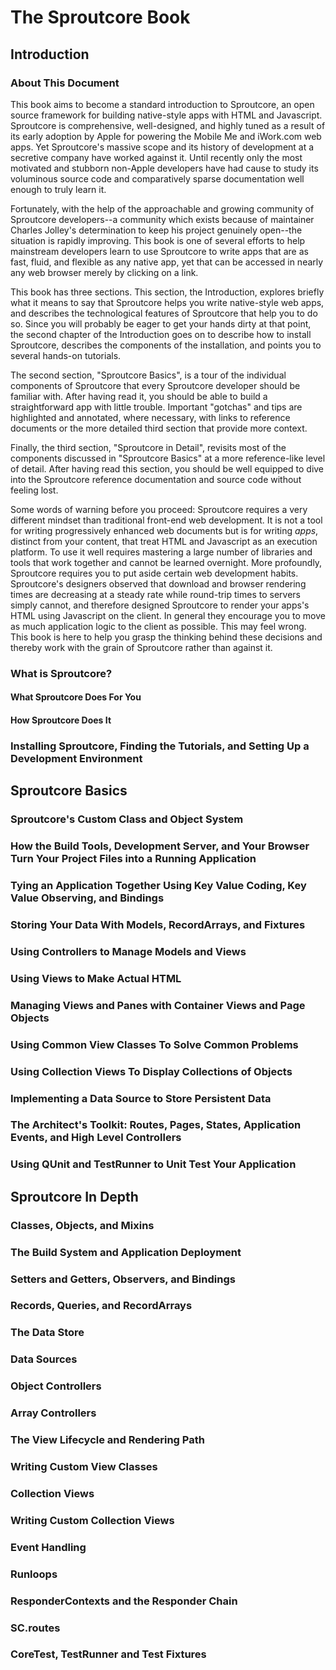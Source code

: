 The Sproutcore Book 
===================

Introduction 
------------

### About This Document

This book aims to become a standard introduction to Sproutcore, an open source
framework for building native-style apps with HTML and Javascript. Sproutcore
is comprehensive, well-designed, and highly tuned as a result of its early
adoption by Apple for powering the Mobile Me and iWork.com web apps. Yet
Sproutcore's massive scope and its history of development at a secretive
company have worked against it. Until recently only the most motivated and
stubborn non-Apple developers have had cause to study its voluminous source
code and comparatively sparse documentation well enough to truly learn it.

Fortunately, with the help of the approachable and growing community of
Sproutcore developers--a community which exists because of maintainer Charles
Jolley's determination to keep his project genuinely open--the situation is
rapidly improving. This book is one of several efforts to help mainstream
developers learn to use Sproutcore to write apps that are as fast, fluid, and
flexible as any native app, yet that can be accessed in nearly any web browser
merely by clicking on a link.

This book has three sections. This section, the Introduction, explores briefly what
it means to say that Sproutcore helps you write native-style web apps, and
describes the technological features of Sproutcore that help you to do so.
Since you will probably be eager to get your hands dirty at that point, the
second chapter of the Introduction goes on to describe how to install
Sproutcore, describes the components of the installation, and points you to
several hands-on tutorials.

The second section, "Sproutcore Basics", is a tour of the individual
components of Sproutcore that every Sproutcore developer should be familiar
with. After having read it, you should be able to build a straightforward app with little trouble. Important "gotchas" and tips are highlighted and annotated, where necessary, with links to reference documents or the more detailed third section that provide more context.

Finally, the third section, "Sproutcore in Detail", revisits most of the
components discussed in "Sproutcore Basics" at a more reference-like level of
detail. After having read this section, you should be well equipped to dive
into the Sproutcore reference documentation and source code without feeling
lost.

Some words of warning before you proceed: Sproutcore requires a very different
mindset than traditional front-end web development. It is not a tool for
writing progressively enhanced web documents but is for writing *apps*,
distinct from your content, that treat HTML and Javascript as an execution
platform. To use it well requires mastering a large number of libraries and
tools that work together and cannot be learned overnight. More profoundly,
Sproutcore requires you to put aside certain web development habits.
Sproutcore's designers observed that download and browser rendering times are
decreasing at a steady rate while round-trip times to servers simply cannot,
and therefore designed Sproutcore to render your apps's HTML using Javascript
on the client. In general they encourage you to move as much application logic
to the client as possible. This may feel wrong. This book is here to help you
grasp the thinking behind these decisions and thereby work with the grain of
Sproutcore rather than against it.


### What is Sproutcore?

#### What Sproutcore Does For You

#### How Sproutcore Does It

### Installing Sproutcore, Finding the Tutorials, and Setting Up a Development Environment


Sproutcore Basics 
-----------------

### Sproutcore's Custom Class and Object System

### How the Build Tools, Development Server, and Your Browser Turn Your Project Files into a Running Application

### Tying an Application Together Using Key Value Coding, Key Value Observing, and Bindings

### Storing Your Data With Models, RecordArrays, and Fixtures

### Using Controllers to Manage Models and Views

### Using Views to Make Actual HTML

### Managing Views and Panes with Container Views and Page Objects

### Using Common View Classes To Solve Common Problems

### Using Collection Views To Display Collections of Objects

### Implementing a Data Source to Store Persistent Data

### The Architect's Toolkit: Routes, Pages, States, Application Events, and High Level Controllers

### Using QUnit and TestRunner to Unit Test Your Application


Sproutcore In Depth 
-------------------

### Classes, Objects, and Mixins

### The Build System and Application Deployment

### Setters and Getters, Observers, and Bindings

### Records, Queries, and RecordArrays

### The Data Store

### Data Sources

### Object Controllers

### Array Controllers

### The View Lifecycle and Rendering Path

### Writing Custom View Classes

### Collection Views

### Writing Custom Collection Views

### Event Handling

### Runloops

### ResponderContexts and the Responder Chain

### SC.routes

### CoreTest, TestRunner and Test Fixtures
